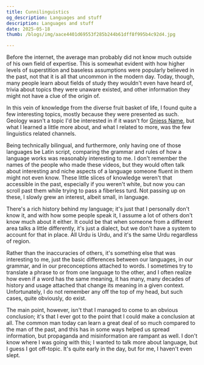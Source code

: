 ```yaml
---
title: Cunnilinguistics
og_description: Languages and stuff
description: Languages and stuff
date: 2025-05-18
thumb: /blogs/img/aace4401d69553f285b244b61dff8f995b4c92d4.jpg

---
```


Before the internet, the average man probably did not know much outside of his own field of expertise. This is somewhat evident with how higher levels of superstition and baseless assumptions were popularly believed in the past, not that it is all that uncommon in the modern day. Today, though, many people learn about fields of study they wouldn't even have heard of, trivia about topics they were unaware existed, and other information they might not have a clue of the origin of.

In this vein of knowledge from the diverse fruit basket of life, I found quite a few interesting topics, mostly because they were presented as such. Geology wasn't a topic I'd be interested in if it wasn't for [Gniess Name](https://www.youtube.com/@gneissname), but what I learned a little more about, and what I related to more, was the few linguistics related channels.

Being technically bilingual, and furthermore, only having one of those languages be Latin script, comparing the grammar and rules of how a language works was reasonably interesting to me. I don't remember the names of the people who made these videos, but they would often talk about interesting and niche aspects of a language someone fluent in them might not even know. These little slices of knowledge weren't that accessible in the past, especially if you weren't white, but now you can scroll past them while trying to pass a fiberless turd. Not passing up on these, I slowly grew an interest, albeit small, in language.

There's a rich history behind my language; it's just that I personally don't know it, and with how some people speak it, I assume a lot of others don't know much about it either. It could be that when someone from a different area talks a little differently, it's just a dialect, but we don't have a system to account for that in place. All Urdu is Urdu, and it's the same Urdu regardless of region.

Rather than the inaccuracies of others, it's something else that was interesting to me, just the basic differences between our languages, in our grammar, and in our preconceptions attached to words. I sometimes try to translate a phrase to or from one language to the other, and I often realize how even if a word has the same meaning, it has many, many decades of history and usage attached that change its meaning in a given context. Unfortunately, I do not remember any off the top of my head, but such cases, quite obviously, do exist.

The main point, however, isn't that I managed to come to an obvious conclusion; it's that I ever got to the point that I could make a conclusion at all. The common man today can learn a great deal of so much compared to the man of the past, and this has in some ways helped us spread information, but propaganda and misinformation are rampant as well.
I don't know where I was going with this; I wanted to talk more about language, but I guess I got off-topic. It's quite early in the day, but for me, I haven't even slept.